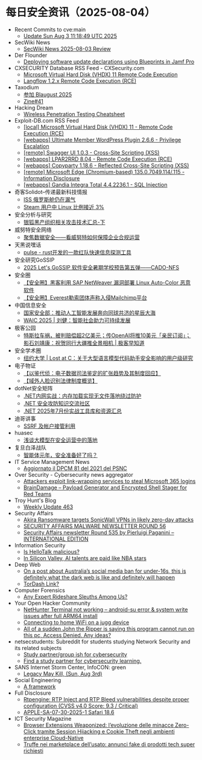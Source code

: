 # 每日安全资讯（2025-08-04）

- Recent Commits to cve:main
  - [Update Sun Aug  3 11:18:49 UTC 2025](https://github.com/trickest/cve/commit/087eb0cf84aed82d331c7785892e81ded1ca0dcc)
- SecWiki News
  - [SecWiki News 2025-08-03 Review](http://www.sec-wiki.com/?2025-08-03)
- Der Flounder
  - [Deploying software update declarations using Blueprints in Jamf Pro](https://derflounder.wordpress.com/2025/08/03/deploying-software-update-declarations-using-blueprints-in-jamf-pro/)
- CXSECURITY Database RSS Feed - CXSecurity.com
  - [Microsoft Virtual Hard Disk (VHDX) 11 Remote Code Execution](https://cxsecurity.com/issue/WLB-2025080002)
  - [Langflow 1.2.x Remote Code Execution (RCE)](https://cxsecurity.com/issue/WLB-2025080001)
- Taxodium
  - [参加 Blaugust 2025](https://taxodium.ink//blaugust-2025.html)
  - [Zine#41](https://taxodium.ink//41.html)
- Hacking Dream
  - [Wireless Penetration Testing Cheatsheet](https://www.hackingdream.net/2025/08/wireless-penetration-testing-cheatsheet.html)
- Exploit-DB.com RSS Feed
  - [[local] Microsoft Virtual Hard Disk (VHDX) 11 - Remote Code Execution (RCE)](https://www.exploit-db.com/exploits/52394)
  - [[webapps] Ultimate Member WordPress Plugin 2.6.6 - Privilege Escalation](https://www.exploit-db.com/exploits/52393)
  - [[remote] Swagger UI 1.0.3 - Cross-Site Scripting (XSS)](https://www.exploit-db.com/exploits/52392)
  - [[webapps] LPAR2RRD 8.04 - Remote Code Execution (RCE)](https://www.exploit-db.com/exploits/52391)
  - [[webapps] Copyparty 1.18.6 - Reflected Cross-Site Scripting (XSS)](https://www.exploit-db.com/exploits/52390)
  - [[remote] Microsoft Edge (Chromium-based) 135.0.7049.114/.115 - Information Disclosure](https://www.exploit-db.com/exploits/52389)
  - [[webapps] Gandia Integra Total 4.4.2236.1 - SQL Injection](https://www.exploit-db.com/exploits/52388)
- 奇客Solidot–传递最新科技情报
  - [ISS 俄罗斯舱仍在漏气](https://www.solidot.org/story?sid=81956)
  - [Steam 用户中 Linux 比例接近 3%](https://www.solidot.org/story?sid=81955)
- 安全分析与研究
  - [银狐黑产组织相关攻击技术汇总-下](https://mp.weixin.qq.com/s?__biz=MzA4ODEyODA3MQ==&mid=2247493048&idx=1&sn=c571bfd82fde102c651121b77c98120f)
- 威努特安全网络
  - [聚焦数据安全——看威努特如何保障企业合规运营](https://mp.weixin.qq.com/s?__biz=MzAwNTgyODU3NQ==&mid=2651134586&idx=1&sn=c9590353a06f3e8b1cb25e30e35a7a74)
- 天黑说嘿话
  - [pulse - rust开发的一款红队快速信息探测工具](https://mp.weixin.qq.com/s?__biz=MzI5NTQ5MTAzMA==&mid=2247484544&idx=1&sn=7fba55b2f986739157ee9c963e4ba9c3)
- 安全研究GoSSIP
  - [2025 Let's GoSSIP 软件安全暑期学校预告第五弹——CADO-NFS](https://mp.weixin.qq.com/s?__biz=Mzg5ODUxMzg0Ng==&mid=2247500524&idx=1&sn=9ea104132bdfb9b8234e2545dde8044f)
- 安全圈
  - [【安全圈】黑客利用 SAP NetWeaver 漏洞部署 Linux Auto-Color 恶意软件](https://mp.weixin.qq.com/s?__biz=MzIzMzE4NDU1OQ==&mid=2652070961&idx=1&sn=b8c7c8f1988fca2052e2f2bebaeb3c52)
  - [【安全圈】Everest勒索团体声称入侵Mailchimp平台](https://mp.weixin.qq.com/s?__biz=MzIzMzE4NDU1OQ==&mid=2652070961&idx=3&sn=c794f434a0d42a4a9ea62a4239208b46)
- 中国信息安全
  - [国家安全部：推动人工智能发展奔向同球共济的星辰大海](https://mp.weixin.qq.com/s?__biz=MzA5MzE5MDAzOA==&mid=2664246806&idx=1&sn=546b230e6f20b5b850ccc986eea4d0c3)
  - [WAIC 2025 | 刘健：智能社会助力可持续发展](https://mp.weixin.qq.com/s?__biz=MzA5MzE5MDAzOA==&mid=2664246806&idx=2&sn=88d09066cc0a828116ef62b28a06bb38)
- 极客公园
  - [​特斯拉车祸，被判赔偿超2亿美元；传OpenAI将推10美元「亲民订阅」；影石刘靖康：祝贺同行大疆推全景相机 | 极客早知道](https://mp.weixin.qq.com/s?__biz=MTMwNDMwODQ0MQ==&mid=2653084014&idx=1&sn=e70da3388d98649b52c08c091d05489d)
- 安全学术圈
  - [纽约大学 | Lost at C：关于大型语言模型代码助手安全影响的用户级研究](https://mp.weixin.qq.com/s?__biz=MzU5MTM5MTQ2MA==&mid=2247493203&idx=1&sn=9948e426d60c7046eea19526720dc72a)
- 电子物证
  - [【以鉴代侦：电子数据司法鉴定的扩张趋势及其制度回应】](https://mp.weixin.qq.com/s?__biz=MzAwNDcwMDgzMA==&mid=2651048564&idx=1&sn=9e1b2a065cb43a7339b071b175bfb8df)
  - [【域外人脸识别法律制度概览】](https://mp.weixin.qq.com/s?__biz=MzAwNDcwMDgzMA==&mid=2651048564&idx=2&sn=829af408c4f12e4323719e53dc4dbfe8)
- dotNet安全矩阵
  - [.NET内网实战：内存加载实现无文件落地绕过防护](https://mp.weixin.qq.com/s?__biz=MzUyOTc3NTQ5MA==&mid=2247500222&idx=1&sn=6c22fd9510281783e4fd2eaf7c67ff93)
  - [.NET 安全攻防知识交流社区](https://mp.weixin.qq.com/s?__biz=MzUyOTc3NTQ5MA==&mid=2247500222&idx=2&sn=e83eaa9f4bee7ce10cd609ece8a4dfe5)
  - [.NET 2025年7月份实战工具库和资源汇总](https://mp.weixin.qq.com/s?__biz=MzUyOTc3NTQ5MA==&mid=2247500222&idx=3&sn=0b35d3d1224a923438c6f3c181a68d10)
- 迪哥讲事
  - [SSRF 及帐户接管利用](https://mp.weixin.qq.com/s?__biz=MzIzMTIzNTM0MA==&mid=2247497987&idx=1&sn=12d3485137ddaa99016b5244ffd673f4)
- huasec
  - [浅谈大模型在安全运营中的落地](https://mp.weixin.qq.com/s?__biz=MzIyOTY1NDE5Mg==&mid=2247485112&idx=1&sn=494f9563cca0f7b7e4b1d2849971de85)
- 复旦白泽战队
  - [智能体元年，安全准备好了吗？](https://mp.weixin.qq.com/s?__biz=MzU4NzUxOTI0OQ==&mid=2247495743&idx=1&sn=6cc421403d777d55db41e7f5361da7e0)
- IT Service Management News
  - [Aggiornato il DPCM 81 del 2021 del PSNC](http://blog.cesaregallotti.it/2025/08/aggiornato-il-dpcm-81-del-2021-del-psnc.html)
- Over Security - Cybersecurity news aggregator
  - [Attackers exploit link-wrapping services to steal Microsoft 365 logins](https://www.bleepingcomputer.com/news/security/attackers-exploit-link-wrapping-services-to-steal-microsoft-365-logins/)
  - [BrainDamage – Payload Generator and Encrypted Shell Stager for Red Teams](https://www.darknet.org.uk/2025/08/braindamage-payload-generator-and-encrypted-shell-stager-for-red-teams/)
- Troy Hunt's Blog
  - [Weekly Update 463](https://www.troyhunt.com/weekly-update-463/)
- Security Affairs
  - [Akira Ransomware targets SonicWall VPNs in likely zero-day attacks](https://securityaffairs.com/180724/cyber-crime/akira-ransomware-targets-sonicwall-vpns-in-likely-zero-day-attacks.html)
  - [SECURITY AFFAIRS MALWARE NEWSLETTER ROUND 56](https://securityaffairs.com/180717/malware/security-affairs-malware-newsletter-round-56.html)
  - [Security Affairs newsletter Round 535 by Pierluigi Paganini – INTERNATIONAL EDITION](https://securityaffairs.com/180711/breaking-news/security-affairs-newsletter-round-535-by-pierluigi-paganini-international-edition.html)
- Information Security
  - [Is HelloTalk malicious?](https://www.reddit.com/r/Information_Security/comments/1mgoynn/is_hellotalk_malicious/)
  - [In Silicon Valley, AI talents are paid like NBA stars](https://www.reddit.com/r/Information_Security/comments/1mgkr8y/in_silicon_valley_ai_talents_are_paid_like_nba/)
- Deep Web
  - [On a post about Australia’s social media ban for under-16s, this is definitely what the dark web is like and definitely will happen](https://www.reddit.com/r/deepweb/comments/1mgnu29/on_a_post_about_australias_social_media_ban_for/)
  - [TorDash Link?](https://www.reddit.com/r/deepweb/comments/1mgyebm/tordash_link/)
- Computer Forensics
  - [Any Expert Rideshare Sleuths Among Us?](https://www.reddit.com/r/computerforensics/comments/1mgp6vt/any_expert_rideshare_sleuths_among_us/)
- Your Open Hacker Community
  - [NetHunter Terminal not working – android-su error & system write issues after full ARM64 install](https://www.reddit.com/r/HowToHack/comments/1mgre15/nethunter_terminal_not_working_androidsu_error/)
  - [Connecting to home WiFi on a jugg device](https://www.reddit.com/r/HowToHack/comments/1mg62ma/connecting_to_home_wifi_on_a_jugg_device/)
  - [All of a sudden John the Ripper is saying this program cannot run on this pc, Access Denied. Any ideas?](https://www.reddit.com/r/HowToHack/comments/1mg5par/all_of_a_sudden_john_the_ripper_is_saying_this/)
- netsecstudents: Subreddit for students studying Network Security and its related subjects
  - [Study partner/group ish for cybersecurity](https://www.reddit.com/r/netsecstudents/comments/1mgrh1j/study_partnergroup_ish_for_cybersecurity/)
  - [Find a study partner for cybersecurity learning.](https://www.reddit.com/r/netsecstudents/comments/1mgl8gs/find_a_study_partner_for_cybersecurity_learning/)
- SANS Internet Storm Center, InfoCON: green
  - [Legacy May Kill, (Sun, Aug 3rd)](https://isc.sans.edu/diary/rss/32166)
- Social Engineering
  - [A framework](https://www.reddit.com/r/SocialEngineering/comments/1mgvym9/a_framework/)
- Full Disclosure
  - [Rtpengine: RTP Inject and RTP Bleed vulnerabilities despite proper configuration (CVSS v4.0 Score: 9.3 / Critical)](https://seclists.org/fulldisclosure/2025/Aug/1)
  - [APPLE-SA-07-30-2025-1 Safari 18.6](https://seclists.org/fulldisclosure/2025/Aug/0)
- ICT Security Magazine
  - [Browser Extensions Weaponized: l’evoluzione delle minacce Zero-Click tramite Session Hijacking e Cookie Theft negli ambienti enterprise Cloud-Native](https://www.ictsecuritymagazine.com/articoli/browser-extensions/)
  - [Truffe nei marketplace dell’usato: annunci fake di prodotti tech super richiesti](https://www.ictsecuritymagazine.com/notizie/truffe-marketplace/)

